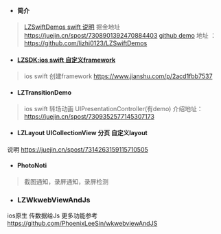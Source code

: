 - #### 简介
> [LZSwiftDemos swift 说明](https://juejin.cn/spost/7308901392470884403)  掘金地址 https://juejin.cn/spost/7308901392470884403
> [github demo](https://github.com/lizhi0123/LZSwiftDemos) 地址 ：https://github.com/lizhi0123/LZSwiftDemos

- #### [LZSDK:ios swift 自定义framework](https://www.jianshu.com/p/2acd1fbb7537) 
> ios swift 创建framework  https://www.jianshu.com/p/2acd1fbb7537
- #### LZTransitionDemo 
> ios swift 转场动画 UIPresentationController(有demo)  介绍地址：https://juejin.cn/spost/7309352577145307173


- #### LZLayout  UICollectionView  分页 自定义layout
说明 https://juejin.cn/spost/7314263159115710505

- #### PhotoNoti 
> 截图通知，录屏通知，录屏检测

- ### LZWkwebViewAndJs
ios原生 传数据给Js 更多功能参考 https://github.com/PhoenixLeeSin/wkwebviewAndJS


